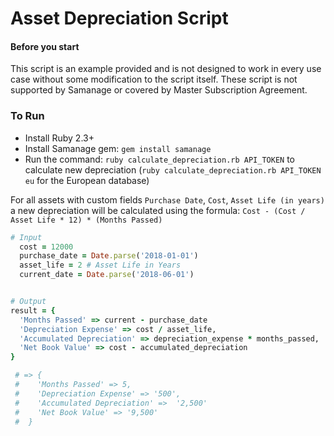 # Asset Depreciation Script

#### Before you start
This script is an example provided and is not designed to work in every use case without some modification to the script itself. These script is not supported by Samanage or covered by Master Subscription Agreement. 



### To Run
 
  - Install Ruby 2.3+
  - Install Samanage gem: `gem install samanage`
  - Run the command: `ruby calculate_depreciation.rb API_TOKEN` to calculate new depreciation (`ruby calculate_depreciation.rb API_TOKEN eu` for the European database)


  For all assets with custom fields `Purchase Date`, `Cost`, `Asset Life (in years)` a new depreciation will be calculated using the formula: `Cost - (Cost / Asset Life * 12) * (Months Passed)`


```ruby
# Input
  cost = 12000
  purchase_date = Date.parse('2018-01-01')
  asset_life = 2 # Asset Life in Years
  current_date = Date.parse('2018-06-01')


# Output
result = { 
  'Months Passed' => current - purchase_date
  'Depreciation Expense' => cost / asset_life,
  'Accumulated Depreciation' => depreciation_expense * months_passed,
  'Net Book Value' => cost - accumulated_depreciation
}

 # => {
 #    'Months Passed' => 5,
 #    'Depreciation Expense' => '500',
 #    'Accumulated Depreciation' =>  '2,500'
 #    'Net Book Value' => '9,500'
 #  }

```
